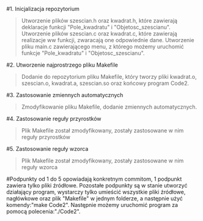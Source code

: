 #1. Inicjalizacja repozytorium
>Utworzenie plików szescian.h oraz kwadrat.h, które zawierają deklaracje funkcji "Pole_kwadratu" i "Objetosc_szescianu".
>Utworzenie plików szescian.c oraz kwadrat.c, które zawierają realizacje ww funkcji, zwaracają one odpowiednie dane.
>Utworzenie pliku main.c zawierającego menu, z którego możemy uruchomić funkcje "Pole_kwadratu" i "Objetosc_szescianu".

#2. Utworzenie najprostrzego pliku Makefile
>Dodanie do repozytorium pliku Makefile, który tworzy pliki kwadrat.o, szescian.o, kwadrat.a, szescian.so oraz końcowy program Code2.

#3. Zastosowanie zmiennych automatycznych
>Zmodyfikowanie pliku Makefile, dodanie zmiennych automatycznych.

#4. Zastosowanie reguły przyrostków 
>Plik Makefile został zmodyfikowany, zostały zastosowane w nim reguły przyrostków

#5. Zastosowanie reguły wzorca
>Plik Makefile został zmodyfikowany, zostały zastosowane w nim reguły wzorca

#Podpunkty od 1 do 5 opowiadają konkretnym commitom, 1 podpunkt zawiera tylko pliki źródłowe. Pozostałe podpunkty są w stanie utworzyć działający program, wystarczy tylko umieścić wszystkie pliki źródłowe, nagłówkowe oraz plik "Makefile" w jednym folderze, a następnie użyć komendy:"make Code2". Następnie możemy uruchomić program za pomocą polecenia:"./Code2".
